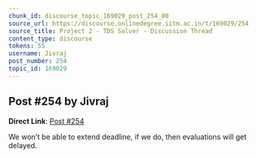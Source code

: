 ```yaml
---
chunk_id: discourse_topic_169029_post_254_00
source_url: https://discourse.onlinedegree.iitm.ac.in/t/169029/254
source_title: Project 2 - TDS Solver - Discussion Thread
content_type: discourse
tokens: 55
username: Jivraj
post_number: 254
topic_id: 169029
---
```


## Post #254 by Jivraj

**Direct Link**: [Post #254](https://discourse.onlinedegree.iitm.ac.in/t/169029/254)

We won’t be able to extend deadline, if we do, then evaluations will get delayed.
